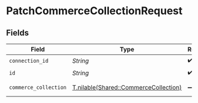 # PatchCommerceCollectionRequest


## Fields

| Field                                                                              | Type                                                                               | Required                                                                           | Description                                                                        |
| ---------------------------------------------------------------------------------- | ---------------------------------------------------------------------------------- | ---------------------------------------------------------------------------------- | ---------------------------------------------------------------------------------- |
| `connection_id`                                                                    | *String*                                                                           | :heavy_check_mark:                                                                 | ID of the connection                                                               |
| `id`                                                                               | *String*                                                                           | :heavy_check_mark:                                                                 | ID of the Collection                                                               |
| `commerce_collection`                                                              | [T.nilable(Shared::CommerceCollection)](../../models/shared/commercecollection.md) | :heavy_minus_sign:                                                                 | A collection of items/products/services                                            |